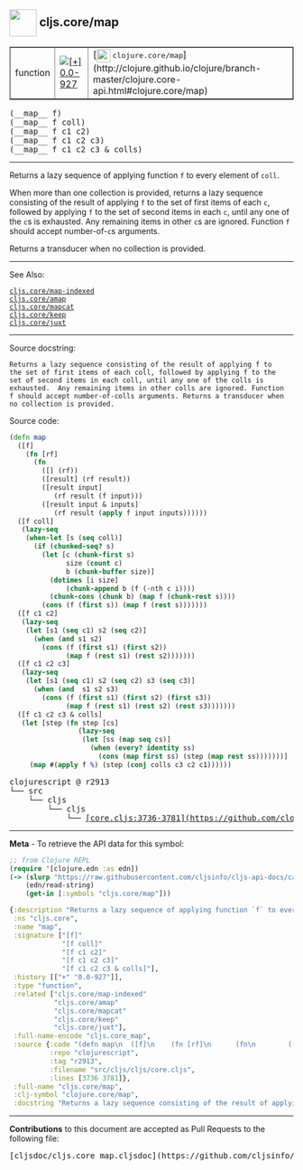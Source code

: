## <img width="48px" valign="middle" src="http://i.imgur.com/Hi20huC.png"> cljs.core/map

 <table border="1">
<tr>

<td>function</td>
<td><a href="https://github.com/cljsinfo/cljs-api-docs/tree/0.0-927"><img valign="middle" alt="[+] 0.0-927" src="https://img.shields.io/badge/+-0.0--927-lightgrey.svg"></a> </td>
<td>
[<img height="24px" valign="middle" src="http://i.imgur.com/1GjPKvB.png"> <samp>clojure.core/map</samp>](http://clojure.github.io/clojure/branch-master/clojure.core-api.html#clojure.core/map)
</td>
</tr>
</table>

 <samp>
(__map__ f)<br>
</samp>
 <samp>
(__map__ f coll)<br>
</samp>
 <samp>
(__map__ f c1 c2)<br>
</samp>
 <samp>
(__map__ f c1 c2 c3)<br>
</samp>
 <samp>
(__map__ f c1 c2 c3 & colls)<br>
</samp>

---

Returns a lazy sequence of applying function `f` to every element of `coll`.

When more than one collection is provided, returns a lazy sequence consisting of
the result of applying `f` to the set of first items of each `c`, followed by
applying `f` to the set of second items in each `c`, until any one of the `c`s
is exhausted. Any remaining items in other `c`s are ignored. Function `f` should
accept number-of-`c`s arguments.

Returns a transducer when no collection is provided.

---


See Also:

[`cljs.core/map-indexed`](cljs.core_map-indexed.md)<br>
[`cljs.core/amap`](cljs.core_amap.md)<br>
[`cljs.core/mapcat`](cljs.core_mapcat.md)<br>
[`cljs.core/keep`](cljs.core_keep.md)<br>
[`cljs.core/juxt`](cljs.core_juxt.md)<br>

---

Source docstring:

```
Returns a lazy sequence consisting of the result of applying f to
the set of first items of each coll, followed by applying f to the
set of second items in each coll, until any one of the colls is
exhausted.  Any remaining items in other colls are ignored. Function
f should accept number-of-colls arguments. Returns a transducer when
no collection is provided.
```

Source code:

```clj
(defn map
  ([f]
    (fn [rf]
      (fn
        ([] (rf))
        ([result] (rf result))
        ([result input]
           (rf result (f input)))
        ([result input & inputs]
           (rf result (apply f input inputs))))))
  ([f coll]
   (lazy-seq
    (when-let [s (seq coll)]
      (if (chunked-seq? s)
        (let [c (chunk-first s)
              size (count c)
              b (chunk-buffer size)]
          (dotimes [i size]
              (chunk-append b (f (-nth c i))))
          (chunk-cons (chunk b) (map f (chunk-rest s))))
        (cons (f (first s)) (map f (rest s)))))))
  ([f c1 c2]
   (lazy-seq
    (let [s1 (seq c1) s2 (seq c2)]
      (when (and s1 s2)
        (cons (f (first s1) (first s2))
              (map f (rest s1) (rest s2)))))))
  ([f c1 c2 c3]
   (lazy-seq
    (let [s1 (seq c1) s2 (seq c2) s3 (seq c3)]
      (when (and  s1 s2 s3)
        (cons (f (first s1) (first s2) (first s3))
              (map f (rest s1) (rest s2) (rest s3)))))))
  ([f c1 c2 c3 & colls]
   (let [step (fn step [cs]
                 (lazy-seq
                  (let [ss (map seq cs)]
                    (when (every? identity ss)
                      (cons (map first ss) (step (map rest ss)))))))]
     (map #(apply f %) (step (conj colls c3 c2 c1))))))
```

 <pre>
clojurescript @ r2913
└── src
    └── cljs
        └── cljs
            └── <ins>[core.cljs:3736-3781](https://github.com/clojure/clojurescript/blob/r2913/src/cljs/cljs/core.cljs#L3736-L3781)</ins>
</pre>


---

__Meta__ - To retrieve the API data for this symbol:

```clj
;; from Clojure REPL
(require '[clojure.edn :as edn])
(-> (slurp "https://raw.githubusercontent.com/cljsinfo/cljs-api-docs/catalog/cljs-api.edn")
    (edn/read-string)
    (get-in [:symbols "cljs.core/map"]))
```

```clj
{:description "Returns a lazy sequence of applying function `f` to every element of `coll`.\n\nWhen more than one collection is provided, returns a lazy sequence consisting of\nthe result of applying `f` to the set of first items of each `c`, followed by\napplying `f` to the set of second items in each `c`, until any one of the `c`s\nis exhausted. Any remaining items in other `c`s are ignored. Function `f` should\naccept number-of-`c`s arguments.\n\nReturns a transducer when no collection is provided.",
 :ns "cljs.core",
 :name "map",
 :signature ["[f]"
             "[f coll]"
             "[f c1 c2]"
             "[f c1 c2 c3]"
             "[f c1 c2 c3 & colls]"],
 :history [["+" "0.0-927"]],
 :type "function",
 :related ["cljs.core/map-indexed"
           "cljs.core/amap"
           "cljs.core/mapcat"
           "cljs.core/keep"
           "cljs.core/juxt"],
 :full-name-encode "cljs.core_map",
 :source {:code "(defn map\n  ([f]\n    (fn [rf]\n      (fn\n        ([] (rf))\n        ([result] (rf result))\n        ([result input]\n           (rf result (f input)))\n        ([result input & inputs]\n           (rf result (apply f input inputs))))))\n  ([f coll]\n   (lazy-seq\n    (when-let [s (seq coll)]\n      (if (chunked-seq? s)\n        (let [c (chunk-first s)\n              size (count c)\n              b (chunk-buffer size)]\n          (dotimes [i size]\n              (chunk-append b (f (-nth c i))))\n          (chunk-cons (chunk b) (map f (chunk-rest s))))\n        (cons (f (first s)) (map f (rest s)))))))\n  ([f c1 c2]\n   (lazy-seq\n    (let [s1 (seq c1) s2 (seq c2)]\n      (when (and s1 s2)\n        (cons (f (first s1) (first s2))\n              (map f (rest s1) (rest s2)))))))\n  ([f c1 c2 c3]\n   (lazy-seq\n    (let [s1 (seq c1) s2 (seq c2) s3 (seq c3)]\n      (when (and  s1 s2 s3)\n        (cons (f (first s1) (first s2) (first s3))\n              (map f (rest s1) (rest s2) (rest s3)))))))\n  ([f c1 c2 c3 & colls]\n   (let [step (fn step [cs]\n                 (lazy-seq\n                  (let [ss (map seq cs)]\n                    (when (every? identity ss)\n                      (cons (map first ss) (step (map rest ss)))))))]\n     (map #(apply f %) (step (conj colls c3 c2 c1))))))",
          :repo "clojurescript",
          :tag "r2913",
          :filename "src/cljs/cljs/core.cljs",
          :lines [3736 3781]},
 :full-name "cljs.core/map",
 :clj-symbol "clojure.core/map",
 :docstring "Returns a lazy sequence consisting of the result of applying f to\nthe set of first items of each coll, followed by applying f to the\nset of second items in each coll, until any one of the colls is\nexhausted.  Any remaining items in other colls are ignored. Function\nf should accept number-of-colls arguments. Returns a transducer when\nno collection is provided."}

```

---

__Contributions__ to this document are accepted as Pull Requests to the following file:

 <pre>
[cljsdoc/cljs.core_map.cljsdoc](https://github.com/cljsinfo/cljs-api-docs/blob/master/cljsdoc/cljs.core_map.cljsdoc)
</pre>

